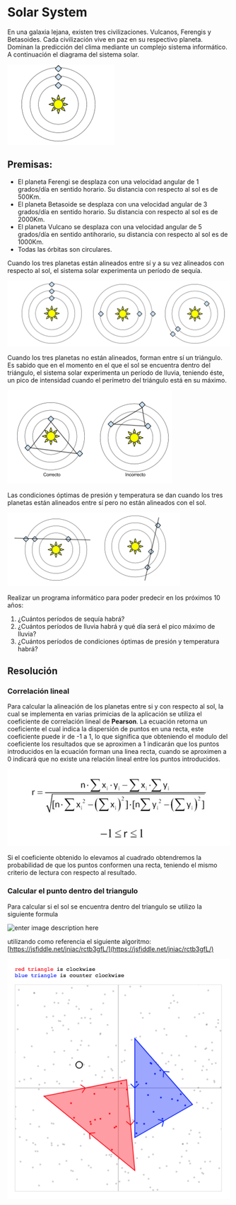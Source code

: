 
# Solar System

En una galaxia lejana, existen tres civilizaciones. Vulcanos, Ferengis y Betasoides. Cada
civilización vive en paz en su respectivo planeta.
Dominan la predicción del clima mediante un complejo sistema informático.
A continuación el diagrama del sistema solar.

![enter image description here](https://github.com/goncalveslucasv/solar-system/blob/master/snapshots/1.png?raw=true)

## Premisas:

 - El planeta Ferengi se desplaza con una velocidad angular de 1 grados/día en sentido
horario. Su distancia con respecto al sol es de 500Km.
 - El planeta Betasoide se desplaza con una velocidad angular de 3 grados/día en sentido
horario. Su distancia con respecto al sol es de 2000Km.
 - El planeta Vulcano se desplaza con una velocidad angular de 5 grados/día en sentido
anti­horario, su distancia con respecto al sol es de 1000Km.
 - Todas las órbitas son circulares.

Cuando los tres planetas están alineados entre sí y a su vez alineados con respecto al sol, el
sistema solar experimenta un período de sequía.

![enter image description here](https://github.com/goncalveslucasv/solar-system/blob/master/snapshots/2.png?raw=true)

Cuando los tres planetas no están alineados, forman entre sí un triángulo. Es sabido que en el
momento en el que el sol se encuentra dentro del triángulo, el sistema solar experimenta un
período de lluvia, teniendo éste, un pico de intensidad cuando el perímetro del triángulo está en
su máximo.

![enter image description here](https://github.com/goncalveslucasv/solar-system/blob/master/snapshots/3.png?raw=true)

Las condiciones óptimas de presión y temperatura se dan cuando los tres planetas están
alineados entre sí pero no están alineados con el sol.

![enter image description here](https://github.com/goncalveslucasv/solar-system/blob/master/snapshots/4.png?raw=true)

Realizar un programa informático para poder predecir en los próximos 10 años:
1. ¿Cuántos períodos de sequía habrá?
2. ¿Cuántos períodos de lluvia habrá y qué día será el pico máximo de lluvia?
3. ¿Cuántos períodos de condiciones óptimas de presión y temperatura habrá?

## Resolución

### Correlación lineal
Para calcular la alineación de los planetas entre si y con respecto al sol, la cual se implementa en varias primicias de la aplicación se utiliza el coeficiente de correlación lineal de **Pearson**.
La ecuación retorna un coeficiente el cual indica la dispersión de puntos en una recta, este coeficiente puede ir de -1 a 1, lo que significa que obteniendo el modulo del coeficiente los resultados que se aproximen a 1 indicarán que los puntos introducidos en la ecuación forman una linea recta, cuando se aproximen a 0 indicará que no existe una relación lineal entre los puntos introducidos.

![enter image description here](https://github.com/goncalveslucasv/solar-system/blob/master/snapshots/coefcor.jpg?raw=true)

Si el coeficiente obtenido lo elevamos al cuadrado obtendremos la probabilidad de que los puntos conformen una recta, teniendo el mismo criterio de lectura con respecto al resultado.

### Calcular el punto dentro del triangulo
Para calcular si el sol se encuentra dentro del triangulo se utilizo la siguiente formula

![enter image description here](http://geomalgorithms.com/Area_eqn5b2.gif)

utilizando como referencia el siguiente algoritmo: 
[https://jsfiddle.net/jniac/rctb3gfL/](https://jsfiddle.net/jniac/rctb3gfL/)

![enter image description here](https://github.com/goncalveslucasv/solar-system/blob/master/snapshots/triangle.png?raw=true)

